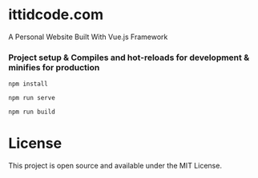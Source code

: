 # ittidcode.com
A Personal Website Built With Vue.js Framework

### Project setup & Compiles and hot-reloads for development & minifies for production
```
npm install
```
```
npm run serve
```
```
npm run build
```

# License
This project is open source and available under the MIT License.


